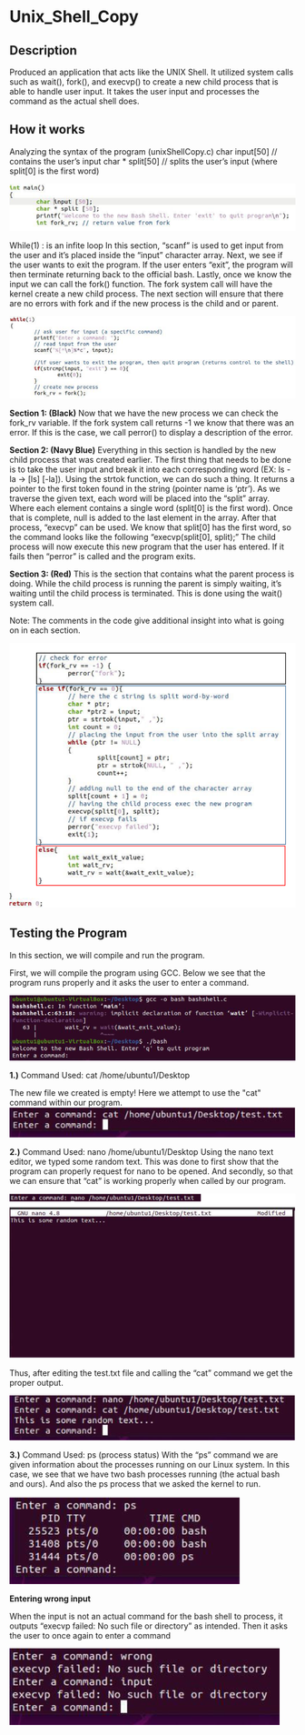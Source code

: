 # Unix_Shell_Copy

## Description

Produced an application that acts like the UNIX Shell. It utilized system calls such as wait(), fork(), and execvp() to create a new child process that is able to handle user input. It takes the user input and processes the command as the actual shell does. 

## How it works

Analyzing the syntax of the program (unixShellCopy.c)
char input[50] // contains the user’s input
char * split[50] // splits the user’s input (where split[0] is the first word)

![](https://github.com/samirmacias24/Unix_Shell_Copy/blob/main/unixShellCopy_images/pic1.PNG)

While(1) : is an infite loop
In this section, “scanf” is used to get input from the user and it’s placed inside the “input”
character array. Next, we see if the user wants to exit the program. If the user enters “exit”, the
program will then terminate returning back to the official bash. Lastly, once we know the input
we can call the fork() function.
The fork system call will have the kernel create a new child process. The next section will ensure
that there are no errors with fork and if the new process is the child and or parent.

![](https://github.com/samirmacias24/Unix_Shell_Copy/blob/main/unixShellCopy_images/pic2.PNG)

**Section 1: (Black)**
Now that we have the new process we can check the fork_rv variable. If the fork system call
returns -1 we know that there was an error. If this is the case, we call perror() to display a
description of the error.

**Section 2: (Navy Blue)**
Everything in this section is handled by the new child process that was created earlier.
The first thing that needs to be done is to take the user input and break it into each
corresponding word (EX: ls -la -> [ls] [-la]). Using the strtok function, we can do such a thing. It
returns a pointer to the first token found in the string (pointer name is ‘ptr’).
As we traverse the given text, each word will be placed into the “split” array. Where each
element contains a single word (split[0] is the first word). Once that is complete, null is added
to the last element in the array.
After that process, “execvp” can be used. We know that split[0] has the first word, so the
command looks like the following “execvp(split[0], split);” The child process will now execute this
new program that the user has entered. If it fails then “perror” is called and the program
exits.

**Section 3: (Red)**
This is the section that contains what the parent process is doing. While the child process is
running the parent is simply waiting, it’s waiting until the child process is terminated. This is
done using the wait() system call.

Note: The comments in the code give additional insight into what is going on in each section.

![](https://github.com/samirmacias24/Unix_Shell_Copy/blob/main/unixShellCopy_images/pic3.PNG)


## Testing the Program

In this section, we will compile and run the program.

First, we will compile the program using GCC. Below we see that the program runs
properly and it asks the user to enter a command.

![](https://github.com/samirmacias24/Unix_Shell_Copy/blob/main/unixShellCopy_images/pic4.PNG)


**1.)** Command Used: cat /home/ubuntu1/Desktop

The new file we created is empty! Here we attempt to use the "cat" command within our program.
![](https://github.com/samirmacias24/Unix_Shell_Copy/blob/main/unixShellCopy_images/pic7.PNG)

**2.)** Command Used: nano /home/ubuntu1/Desktop
Using the nano text editor, we typed some random text. This was done to first show
that the program can properly request for nano to be opened. And secondly, so that
we can ensure that “cat” is working properly when called by our program.

![](https://github.com/samirmacias24/Unix_Shell_Copy/blob/main/unixShellCopy_images/pic8.PNG)

Thus, after editing the test.txt file and calling the “cat” command we get the proper output.

![](https://github.com/samirmacias24/Unix_Shell_Copy/blob/main/unixShellCopy_images/pic9.PNG)

**3.)** Command Used: ps (process status)
With the “ps” command we are given information about the processes running on
our Linux system. In this case, we see that we have two bash processes running (the
actual bash and ours). And also the ps process that we asked the kernel to run.

![](https://github.com/samirmacias24/Unix_Shell_Copy/blob/main/unixShellCopy_images/pic10.PNG)

**Entering wrong input**

When the input is not an actual command for the bash shell to process, it outputs “execvp failed: No such file
or directory” as intended. Then it asks the user to once again to enter a command

![](https://github.com/samirmacias24/Unix_Shell_Copy/blob/main/unixShellCopy_images/pic12.PNG)

